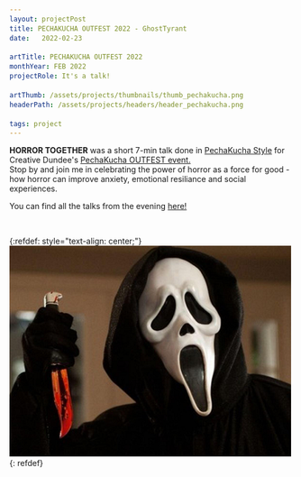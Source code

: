 ```yaml
---
layout: projectPost
title: PECHAKUCHA OUTFEST 2022 - GhostTyrant
date:   2022-02-23

artTitle: PECHAKUCHA OUTFEST 2022
monthYear: FEB 2022
projectRole: It's a talk!

artThumb: /assets/projects/thumbnails/thumb_pechakucha.png
headerPath: /assets/projects/headers/header_pechakucha.png

tags: project
---
```


<b>HORROR TOGETHER</b> was a short 7-min talk done in [PechaKucha Style](https://www.pechakucha.com/) for Creative Dundee's [PechaKucha OUTFEST event.](https://creativedundee.com/2022/02/pechakucha-outfest/)
<br>Stop by and join me in celebrating the power of horror as a force for good - how horror can improve anxiety, emotional resiliance and social experiences.

You can find all the talks from the evening [here!](https://creativedundee.com/2022/02/pechakucha-outfest/)

<br>

{:refdef: style="text-align: center;"}
![one](/assets/projects/pechakucha_0.png)
{: refdef}